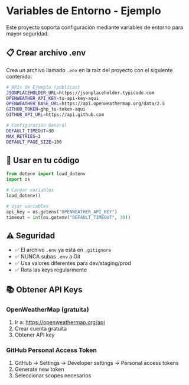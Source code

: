 # Variables de Entorno - Ejemplo

Este proyecto soporta configuración mediante variables de entorno para mayor seguridad.

## 📋 Crear archivo .env

Crea un archivo llamado `.env` en la raíz del proyecto con el siguiente contenido:

```bash
# APIs de Ejemplo (públicas)
JSONPLACEHOLDER_URL=https://jsonplaceholder.typicode.com
OPENWEATHER_API_KEY=tu-api-key-aqui
OPENWEATHER_BASE_URL=https://api.openweathermap.org/data/2.5
GITHUB_TOKEN=ghp_tu-token-aqui
GITHUB_API_URL=https://api.github.com

# Configuración General
DEFAULT_TIMEOUT=30
MAX_RETRIES=3
DEFAULT_PAGE_SIZE=100
```

## 🔐 Usar en tu código

```python
from dotenv import load_dotenv
import os

# Cargar variables
load_dotenv()

# Usar variables
api_key = os.getenv("OPENWEATHER_API_KEY")
timeout = int(os.getenv("DEFAULT_TIMEOUT", 30))
```

## ⚠️  Seguridad

- ✅ El archivo `.env` ya está en `.gitignore`
- ✅ NUNCA subas `.env` a Git
- ✅ Usa valores diferentes para dev/staging/prod
- ✅ Rota las keys regularmente

## 📚 Obtener API Keys

### OpenWeatherMap (gratuita)
1. Ir a: https://openweathermap.org/api
2. Crear cuenta gratuita
3. Obtener API key

### GitHub Personal Access Token
1. GitHub → Settings → Developer settings → Personal access tokens
2. Generate new token
3. Seleccionar scopes necesarios
